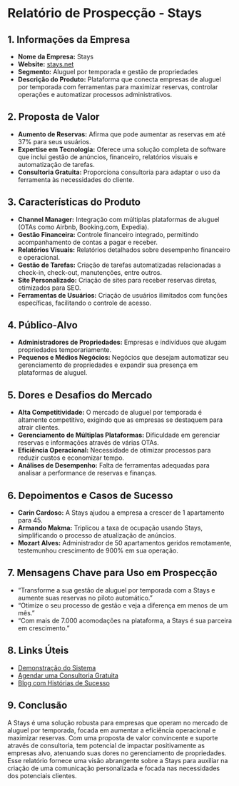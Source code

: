 # Relatório de Prospecção - Stays

## 1. Informações da Empresa
- **Nome da Empresa:** Stays
- **Website:** [stays.net](https://stays.net)
- **Segmento:** Aluguel por temporada e gestão de propriedades
- **Descrição do Produto:** Plataforma que conecta empresas de aluguel por temporada com ferramentas para maximizar reservas, controlar operações e automatizar processos administrativos.

## 2. Proposta de Valor
- **Aumento de Reservas:** Afirma que pode aumentar as reservas em até 37% para seus usuários.
- **Expertise em Tecnologia:** Oferece uma solução completa de software que inclui gestão de anúncios, financeiro, relatórios visuais e automatização de tarefas.
- **Consultoria Gratuita:** Proporciona consultoria para adaptar o uso da ferramenta às necessidades do cliente.

## 3. Características do Produto
- **Channel Manager:** Integração com múltiplas plataformas de aluguel (OTAs como Airbnb, Booking.com, Expedia).
- **Gestão Financeira:** Controle financeiro integrado, permitindo acompanhamento de contas a pagar e receber.
- **Relatórios Visuais:** Relatórios detalhados sobre desempenho financeiro e operacional.
- **Gestão de Tarefas:** Criação de tarefas automatizadas relacionadas a check-in, check-out, manutenções, entre outros.
- **Site Personalizado:** Criação de sites para receber reservas diretas, otimizados para SEO.
- **Ferramentas de Usuários:** Criação de usuários ilimitados com funções específicas, facilitando o controle de acesso.

## 4. Público-Alvo
- **Administradores de Propriedades:** Empresas e indivíduos que alugam propriedades temporariamente.
- **Pequenos e Médios Negócios:** Negócios que desejam automatizar seu gerenciamento de propriedades e expandir sua presença em plataformas de aluguel.

## 5. Dores e Desafios do Mercado
- **Alta Competitividade:** O mercado de aluguel por temporada é altamente competitivo, exigindo que as empresas se destaquem para atrair clientes.
- **Gerenciamento de Múltiplas Plataformas:** Dificuldade em gerenciar reservas e informações através de várias OTAs.
- **Eficiência Operacional:** Necessidade de otimizar processos para reduzir custos e economizar tempo.
- **Análises de Desempenho:** Falta de ferramentas adequadas para analisar a performance de reservas e finanças.

## 6. Depoimentos e Casos de Sucesso
- **Carin Cardoso:** A Stays ajudou a empresa a crescer de 1 apartamento para 45.
- **Armando Makma:** Triplicou a taxa de ocupação usando Stays, simplificando o processo de atualização de anúncios.
- **Mozart Alves:** Administrador de 50 apartamentos geridos remotamente, testemunhou crescimento de 900% em sua operação.

## 7. Mensagens Chave para Uso em Prospecção
- “Transforme a sua gestão de aluguel por temporada com a Stays e aumente suas reservas no piloto automático.”
- “Otimize o seu processo de gestão e veja a diferença em menos de um mês.”
- “Com mais de 7.000 acomodações na plataforma, a Stays é sua parceira em crescimento.”

## 8. Links Úteis
- [Demonstração do Sistema](https://conteudo.stays.net/demo)
- [Agendar uma Consultoria Gratuita](https://conteudo.stays.net/marcar-conversa)
- [Blog com Histórias de Sucesso](https://stays.net/blog)

## 9. Conclusão
A Stays é uma solução robusta para empresas que operam no mercado de aluguel por temporada, focada em aumentar a eficiência operacional e maximizar reservas. Com uma proposta de valor convincente e suporte através de consultoria, tem potencial de impactar positivamente as empresas alvo, atenuando suas dores no gerenciamento de propriedades. Esse relatório fornece uma visão abrangente sobre a Stays para auxiliar na criação de uma comunicação personalizada e focada nas necessidades dos potenciais clientes.